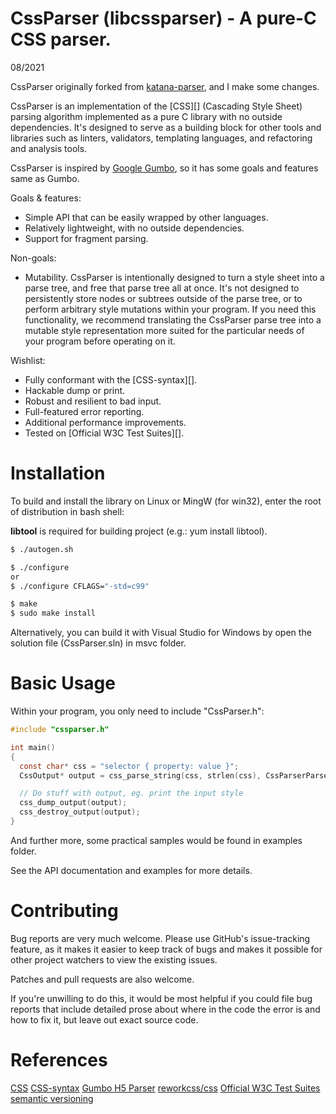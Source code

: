 # CssParser (libcssparser) - A pure-C CSS parser.

08/2021

CssParser originally forked from [katana-parser](https://gitee.com/mirrors/katana-parser), and I make some changes.

CssParser is an implementation of the [CSS][] \(Cascading Style Sheet\) parsing algorithm implemented as a pure C library with no outside dependencies. It's designed to serve as a building block for other tools and libraries such as linters, validators, templating languages, and refactoring and analysis tools.

CssParser is inspired by [Google Gumbo](https://github.com/google/gumbo-parser), so it has some goals and features same as Gumbo.

Goals & features:

* Simple API that can be easily wrapped by other languages.
* Relatively lightweight, with no outside dependencies.
* Support for fragment parsing.

Non-goals:

* Mutability. CssParser is intentionally designed to turn a style sheet into a parse tree, and free that parse tree all at once. It's not designed to persistently store nodes or subtrees outside of the parse tree, or to perform arbitrary style mutations within your program. If you need this functionality, we recommend translating the CssParser parse tree into a mutable style representation more suited for the particular needs of your program before operating on it.

Wishlist:

* Fully conformant with the [CSS-syntax][].
* Hackable dump or print.
* Robust and resilient to bad input.
* Full-featured error reporting.
* Additional performance improvements.
* Tested on [Official W3C Test Suites][].

Installation
============

To build and install the library on Linux or MingW (for win32), enter the root of distribution in bash shell:

**libtool** is required for building project (e.g.: yum install libtool).

```bash
$ ./autogen.sh

$ ./configure
or
$ ./configure CFLAGS="-std=c99"

$ make
$ sudo make install
```

Alternatively, you can build it with Visual Studio for Windows by open the solution file (CssParser.sln) in msvc folder.

Basic Usage
===========

Within your program, you only need to include "CssParser.h":


```C
#include "cssparser.h"

int main()
{
  const char* css = "selector { property: value }";
  CssOutput* output = css_parse_string(css, strlen(css), CssParserParserModeStylesheet);

  // Do stuff with output, eg. print the input style
  css_dump_output(output);
  css_destroy_output(output);
}
```

And further more, some practical samples would be found in examples folder.

See the API documentation and examples for more details.

Contributing
============

Bug reports are very much welcome. Please use GitHub's issue-tracking feature, as it makes it easier to keep track of bugs and makes it possible for other project watchers to view the existing issues.

Patches and pull requests are also welcome.

If you're unwilling to do this, it would be most helpful if you could file bug reports that include detailed prose about where in the code the error is and how to fix it, but leave out exact source code.

References
==========

[CSS](http://www.w3.org/Style/CSS/current-work)
[CSS-syntax](http://www.w3.org/TR/css3-syntax)
[Gumbo H5 Parser](https://github.com/google/gumbo-parser)
[reworkcss/css](https://github.com/reworkcss/css)
[Official W3C Test Suites](http://www.w3.org/Style/CSS/Test/)
[semantic versioning](http://semver.org/)
